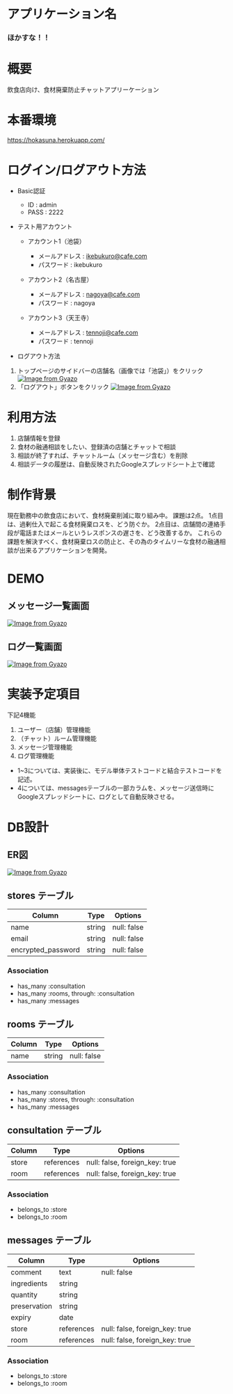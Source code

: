 # アプリケーション名

### ほかすな！！

# 概要
飲食店向け、食材廃棄防止チャットアプリーケーション

# 本番環境
https://hokasuna.herokuapp.com/

# ログイン/ログアウト方法
- Basic認証
  - ID : admin
  - PASS : 2222

- テスト用アカウント
  - アカウント1（池袋）
    - メールアドレス : ikebukuro@cafe.com
    - パスワード : ikebukuro

  - アカウント2（名古屋）
    - メールアドレス : nagoya@cafe.com
    - パスワード : nagoya

  - アカウント3（天王寺）
    - メールアドレス : tennoji@cafe.com
    - パスワード : tennoji

- ログアウト方法
1. トップページのサイドバーの店舗名（画像では「池袋」）をクリック
[![Image from Gyazo](https://i.gyazo.com/aa4570bd1ad2203c956e20e6c2d6e78c.png)](https://gyazo.com/aa4570bd1ad2203c956e20e6c2d6e78c)
2. 「ログアウト」ボタンをクリック
[![Image from Gyazo](https://i.gyazo.com/a1cb65713a4ef82fc6f0b85f750f605c.png)](https://gyazo.com/a1cb65713a4ef82fc6f0b85f750f605c)

# 利用方法
1. 店舗情報を登録
2. 食材の融通相談をしたい、登録済の店舗とチャットで相談
3. 相談が終了すれば、チャットルーム（メッセージ含む）を削除
4. 相談データの履歴は、自動反映されたGoogleスプレッドシート上で確認

# 制作背景
現在勤務中の飲食店において、食材廃棄削減に取り組み中。
課題は2点。
1点目は、過剰仕入で起こる食材廃棄ロスを、どう防ぐか。
2点目は、店舗間の連絡手段が電話またはメールというレスポンスの遅さを、どう改善するか。
これらの課題を解決すべく、食材廃棄ロスの防止と、その為のタイムリーな食材の融通相談が出来るアプリケーションを開発。

# DEMO

## メッセージ一覧画面
[![Image from Gyazo](https://i.gyazo.com/bf7777f44162d8f5cd6b02c57e8c4471.png)](https://gyazo.com/bf7777f44162d8f5cd6b02c57e8c4471)

## ログ一覧画面
[![Image from Gyazo](https://i.gyazo.com/7249f00d51e0c9a7dde3a571ac625f46.png)](https://gyazo.com/7249f00d51e0c9a7dde3a571ac625f46)

# 実装予定項目
下記4機能
  1. ユーザー（店舗）管理機能
  2. （チャット）ルーム管理機能
  3. メッセージ管理機能
  4. ログ管理機能

- 1~3については、実装後に、モデル単体テストコードと結合テストコードを記述。
- 4については、messagesテーブルの一部カラムを、メッセージ送信時にGoogleスプレッドシートに、ログとして自動反映させる。

# DB設計

## ER図
[![Image from Gyazo](https://i.gyazo.com/2a182cd475cefa8e008e37d6632e4787.png)](https://gyazo.com/2a182cd475cefa8e008e37d6632e4787)

## stores テーブル

| Column             | Type   | Options     |
| ------------------ | ------ | ----------- |
| name               | string | null: false |
| email              | string | null: false |
| encrypted_password | string | null: false |

### Association

- has_many :consultation
- has_many :rooms, through: :consultation
- has_many :messages

## rooms テーブル

| Column | Type   | Options     |
| ------ | ------ | ----------- |
| name   | string | null: false |

### Association

- has_many :consultation
- has_many :stores, through: :consultation
- has_many :messages

## consultation テーブル

| Column | Type       | Options                        |
| ------ | ---------- | ------------------------------ |
| store  | references | null: false, foreign_key: true |
| room   | references | null: false, foreign_key: true |

### Association

- belongs_to :store
- belongs_to :room

## messages テーブル

| Column       | Type       | Options                        |
| ------------ | ---------- | ------------------------------ |
| comment      | text       | null: false                    |
| ingredients  | string     |                                |
| quantity     | string     |                                |
| preservation | string     |                                |
| expiry       | date       |                                |
| store        | references | null: false, foreign_key: true |
| room         | references | null: false, foreign_key: true |

### Association

- belongs_to :store
- belongs_to :room
